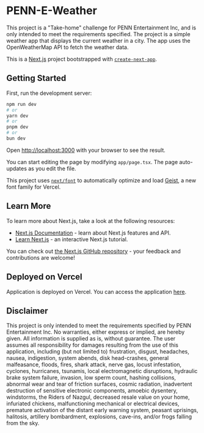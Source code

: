 # PENN-E-Weather
This project is a "Take-home" challenge for PENN Entertainment Inc, and is only intended to meet the requirements specified. The project is a simple weather app that displays the current weather in a city. The app uses the OpenWeatherMap API to fetch the weather data.

This is a [Next.js](https://nextjs.org) project bootstrapped with [`create-next-app`](https://nextjs.org/docs/app/api-reference/cli/create-next-app).

## Getting Started

First, run the development server:

```bash
npm run dev
# or
yarn dev
# or
pnpm dev
# or
bun dev
```

Open [http://localhost:3000](http://localhost:3000) with your browser to see the result.

You can start editing the page by modifying `app/page.tsx`. The page auto-updates as you edit the file.

This project uses [`next/font`](https://nextjs.org/docs/app/building-your-application/optimizing/fonts) to automatically optimize and load [Geist](https://vercel.com/font), a new font family for Vercel.

## Learn More

To learn more about Next.js, take a look at the following resources:

- [Next.js Documentation](https://nextjs.org/docs) - learn about Next.js features and API.
- [Learn Next.js](https://nextjs.org/learn) - an interactive Next.js tutorial.

You can check out [the Next.js GitHub repository](https://github.com/vercel/next.js) - your feedback and contributions are welcome!

## Deployed on Vercel

Application is deployed on Vercel. You can access the application [here](https://penn-e-weather.vercel.app/).

## Disclaimer

This project is only intended to meet the requirements specified by PENN Entertainment Inc. No warranties, either express or implied, are hereby given. All information is supplied as is, without guarantee. The user assumes all responsibility for damages resulting from the use of this application, including (but not limited to) frustration, disgust, headaches, nausea, indigestion, system abends, disk head-crashes, general malfeasance, floods, fires, shark attack, nerve gas, locust infestation, cyclones, hurricanes, tsunamis, local electromagnetic disruptions, hydraulic brake system failure, invasion, low sperm count, hashing collisions, abnormal wear and tear of friction surfaces, cosmic radiation, inadvertent destruction of sensitive electronic components, amoebic dysentery, windstorms, the Riders of Nazgul, decreased resale value on your home, infuriated chickens, malfunctioning mechanical or electrical devices, premature activation of the distant early warning system, peasant uprisings, halitosis, artillery bombardment, explosions, cave-ins, and/or frogs falling from the sky. 
